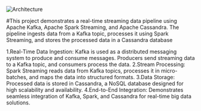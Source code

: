 ![Architecture](https://github.com/user-attachments/assets/6821795d-616e-4132-a968-e8599a1ebb7d)

#This project demonstrates a real-time streaming data pipeline using Apache Kafka, Apache Spark Streaming, and Apache Cassandra. The pipeline ingests data from a Kafka topic, processes it using Spark Streaming, and stores the processed data in a Cassandra database

1.Real-Time Data Ingestion:
  Kafka is used as a distributed messaging system to produce and consume messages.
  Producers send streaming data to a Kafka topic, and consumers process the data.
2.Stream Processing:
  Spark Streaming reads data from Kafka topics, processes it in micro-batches, and maps the data into structured formats.
3.Data Storage:
  Processed data is stored in Cassandra, a NoSQL database designed for high scalability and availability.
4.End-to-End Integration:
  Demonstrates seamless integration of Kafka, Spark, and Cassandra for real-time big data solutions.
